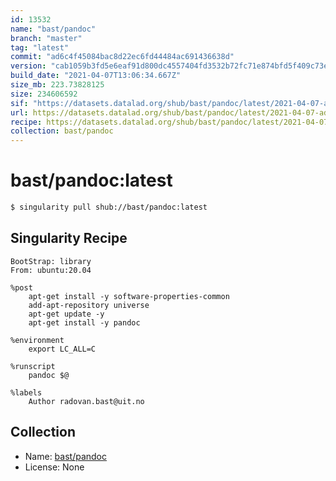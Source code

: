 ```yaml
---
id: 13532
name: "bast/pandoc"
branch: "master"
tag: "latest"
commit: "ad6c4f45084bac8d22ec6fd44484ac691436638d"
version: "cab1059b3fd5e6eaf91d800dc4557404fd3532b72fc71e874bfd5f409c73e34b"
build_date: "2021-04-07T13:06:34.667Z"
size_mb: 223.73828125
size: 234606592
sif: "https://datasets.datalad.org/shub/bast/pandoc/latest/2021-04-07-ad6c4f45-cab1059b/cab1059b3fd5e6eaf91d800dc4557404fd3532b72fc71e874bfd5f409c73e34b.sif"
url: https://datasets.datalad.org/shub/bast/pandoc/latest/2021-04-07-ad6c4f45-cab1059b/
recipe: https://datasets.datalad.org/shub/bast/pandoc/latest/2021-04-07-ad6c4f45-cab1059b/Singularity
collection: bast/pandoc
---
```


# bast/pandoc:latest

```bash
$ singularity pull shub://bast/pandoc:latest
```

## Singularity Recipe

```singularity
BootStrap: library
From: ubuntu:20.04

%post
    apt-get install -y software-properties-common
    add-apt-repository universe
    apt-get update -y
    apt-get install -y pandoc

%environment
    export LC_ALL=C

%runscript
    pandoc $@

%labels
    Author radovan.bast@uit.no
```

## Collection

 - Name: [bast/pandoc](https://github.com/bast/pandoc)
 - License: None

